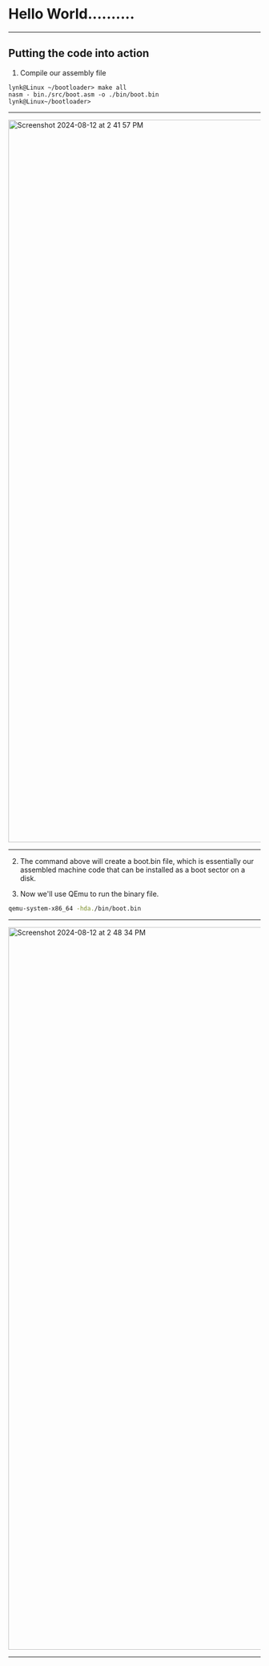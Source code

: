 # Hello World..........

---

## **Putting the code into action**

1. Compile our assembly file
```
lynk@Linux ~/bootloader> make all
nasm - bin./src/boot.asm -o ./bin/boot.bin
lynk@Linux~/bootloader>
```
---

<img width="1440" alt="Screenshot 2024-08-12 at 2 41 57 PM" src="https://github.com/user-attachments/assets/90730b8b-6ec5-44de-897a-2292913037fe">

---

2. The command above will create a boot.bin file, which is essentially our assembled machine code that can be installed as a boot sector on a disk.

3. Now we'll use QEmu to run the binary file. 


```bash
qemu-system-x86_64 -hda./bin/boot.bin
```

---

<img width="1440" alt="Screenshot 2024-08-12 at 2 48 34 PM" src="https://github.com/user-attachments/assets/deb3b147-652d-4281-84d7-ffdc09c2cea4">

---
